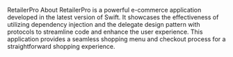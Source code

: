 RetailerPro
About
RetailerPro is a powerful e-commerce application developed in the latest version of Swift. It showcases the effectiveness of utilizing dependency injection and the delegate design pattern with protocols to streamline code and enhance the user experience. This application provides a seamless shopping menu and checkout process for a straightforward shopping experience.
